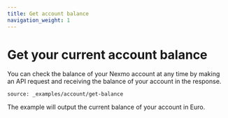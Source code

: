 ```yaml
---
title: Get account balance
navigation_weight: 1
---
```


# Get your current account balance

You can check the balance of your Nexmo account at any time by making an API request and receiving the balance of your account in the response.

```building_blocks
source: _examples/account/get-balance
```

The example will output the current balance of your account in Euro.
